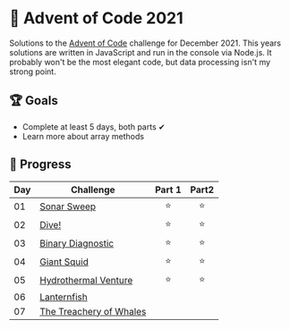 # 🌊 Advent of Code 2021
Solutions to the [Advent of Code](https://adventofcode.com/) challenge for December 2021. This years solutions are written in JavaScript and run in the console via Node.js. It probably won't be the most elegant code, but data processing isn't my strong point.

## 🏆 Goals
* Complete at least 5 days, both parts ✔
* Learn more about array methods

## 🚀 Progress
|Day|Challenge|Part 1|Part2|
|---|---------|:----:|:---:|
|01|[Sonar Sweep](https://adventofcode.com/2021/day/1)|⭐|⭐|
|02|[Dive!](https://adventofcode.com/2021/day/2)|⭐|⭐|
|03|[Binary Diagnostic](https://adventofcode.com/2021/day/3)|⭐|⭐|
|04|[Giant Squid](https://adventofcode.com/2021/day/4)|⭐|⭐|
|05|[Hydrothermal Venture](https://adventofcode.com/2021/day/5)|⭐|⭐|
|06|[Lanternfish](https://adventofcode.com/2021/day/6)|||
|07|[The Treachery of Whales](https://adventofcode.com/2021/day/7)|||
